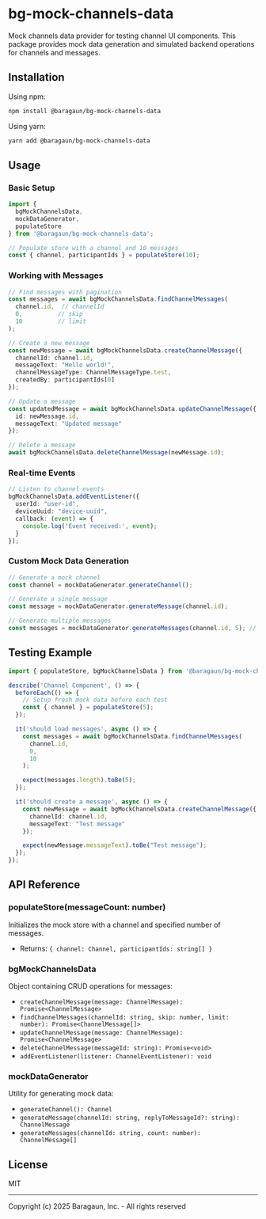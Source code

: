 # bg-mock-channels-data

Mock channels data provider for testing channel UI components. This package provides mock data generation and simulated backend operations for channels and messages.

## Installation

Using npm:
```bash
npm install @baragaun/bg-mock-channels-data
```

Using yarn:
```bash
yarn add @baragaun/bg-mock-channels-data
```

## Usage

### Basic Setup

```typescript
import {
  bgMockChannelsData,
  mockDataGenerator,
  populateStore
} from '@baragaun/bg-mock-channels-data';

// Populate store with a channel and 10 messages
const { channel, participantIds } = populateStore(10);
```

### Working with Messages

```typescript
// Find messages with pagination
const messages = await bgMockChannelsData.findChannelMessages(
  channel.id,  // channelId
  0,          // skip
  10          // limit
);

// Create a new message
const newMessage = await bgMockChannelsData.createChannelMessage({
  channelId: channel.id,
  messageText: "Hello world!",
  channelMessageType: ChannelMessageType.test,
  createdBy: participantIds[0]
});

// Update a message
const updatedMessage = await bgMockChannelsData.updateChannelMessage({
  id: newMessage.id,
  messageText: "Updated message"
});

// Delete a message
await bgMockChannelsData.deleteChannelMessage(newMessage.id);
```

### Real-time Events

```typescript
// Listen to channel events
bgMockChannelsData.addEventListener({
  userId: "user-id",
  deviceUuid: "device-uuid",
  callback: (event) => {
    console.log('Event received:', event);
  }
});
```

### Custom Mock Data Generation

```typescript
// Generate a mock channel
const channel = mockDataGenerator.generateChannel();

// Generate a single message
const message = mockDataGenerator.generateMessage(channel.id);

// Generate multiple messages
const messages = mockDataGenerator.generateMessages(channel.id, 5); // 5 messages
```

## Testing Example

```typescript
import { populateStore, bgMockChannelsData } from '@baragaun/bg-mock-channels-data';

describe('Channel Component', () => {
  beforeEach(() => {
    // Setup fresh mock data before each test
    const { channel } = populateStore(5);
  });

  it('should load messages', async () => {
    const messages = await bgMockChannelsData.findChannelMessages(
      channel.id,
      0,
      10
    );

    expect(messages.length).toBe(5);
  });

  it('should create a message', async () => {
    const newMessage = await bgMockChannelsData.createChannelMessage({
      channelId: channel.id,
      messageText: "Test message"
    });

    expect(newMessage.messageText).toBe("Test message");
  });
});
```

## API Reference

### populateStore(messageCount: number)
Initializes the mock store with a channel and specified number of messages.
- Returns: `{ channel: Channel, participantIds: string[] }`

### bgMockChannelsData
Object containing CRUD operations for messages:
- `createChannelMessage(message: ChannelMessage): Promise<ChannelMessage>`
- `findChannelMessages(channelId: string, skip: number, limit: number): Promise<ChannelMessage[]>`
- `updateChannelMessage(message: ChannelMessage): Promise<ChannelMessage>`
- `deleteChannelMessage(messageId: string): Promise<void>`
- `addEventListener(listener: ChannelEventListener): void`

### mockDataGenerator
Utility for generating mock data:
- `generateChannel(): Channel`
- `generateMessage(channelId: string, replyToMessageId?: string): ChannelMessage`
- `generateMessages(channelId: string, count: number): ChannelMessage[]`

## License

MIT

---
Copyright (c) 2025 Baragaun, Inc. - All rights reserved
